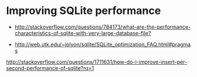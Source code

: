 # Improving SQLite performance

- <http://stackoverflow.com/questions/784173/what-are-the-performance-characteristics-of-sqlite-with-very-large-database-file?>

- <http://web.utk.edu/~jplyon/sqlite/SQLite_optimization_FAQ.html#pragmas>

<http://stackoverflow.com/questions/1711631/how-do-i-improve-insert-per-second-performance-of-sqlite?rq=1>
